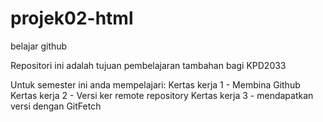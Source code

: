 # projek02-html
belajar github

Repositori ini adalah tujuan pembelajaran tambahan bagi KPD2033

Untuk semester ini anda mempelajari:
Kertas kerja 1 - Membina Github
Kertas kerja 2 - Versi ker remote repository
Kertas kerja 3 - mendapatkan versi dengan GitFetch
